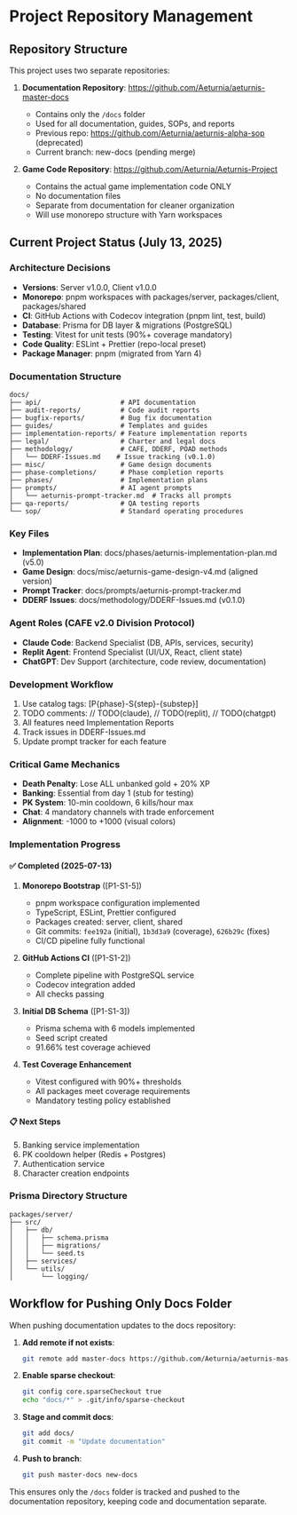 # Project Repository Management

## Repository Structure

This project uses two separate repositories:

1. **Documentation Repository**:
   https://github.com/Aeturnia/aeturnis-master-docs
   - Contains only the `/docs` folder
   - Used for all documentation, guides, SOPs, and reports
   - Previous repo: https://github.com/Aeturnia/aeturnis-alpha-sop (deprecated)
   - Current branch: new-docs (pending merge)

2. **Game Code Repository**: https://github.com/Aeturnia/Aeturnis-Project
   - Contains the actual game implementation code ONLY
   - No documentation files
   - Separate from documentation for cleaner organization
   - Will use monorepo structure with Yarn workspaces

## Current Project Status (July 13, 2025)

### Architecture Decisions

- **Versions**: Server v1.0.0, Client v1.0.0
- **Monorepo**: pnpm workspaces with packages/server, packages/client,
  packages/shared
- **CI**: GitHub Actions with Codecov integration (pnpm lint, test, build)
- **Database**: Prisma for DB layer & migrations (PostgreSQL)
- **Testing**: Vitest for unit tests (90%+ coverage mandatory)
- **Code Quality**: ESLint + Prettier (repo-local preset)
- **Package Manager**: pnpm (migrated from Yarn 4)

### Documentation Structure

```
docs/
├── api/                    # API documentation
├── audit-reports/          # Code audit reports
├── bugfix-reports/         # Bug fix documentation
├── guides/                 # Templates and guides
├── implementation-reports/ # Feature implementation reports
├── legal/                  # Charter and legal docs
├── methodology/            # CAFE, DDERF, POAD methods
│   └── DDERF-Issues.md    # Issue tracking (v0.1.0)
├── misc/                   # Game design documents
├── phase-completions/      # Phase completion reports
├── phases/                 # Implementation plans
├── prompts/                # AI agent prompts
│   └── aeturnis-prompt-tracker.md  # Tracks all prompts
├── qa-reports/             # QA testing reports
└── sop/                    # Standard operating procedures
```

### Key Files

- **Implementation Plan**: docs/phases/aeturnis-implementation-plan.md (v5.0)
- **Game Design**: docs/misc/aeturnis-game-design-v4.md (aligned version)
- **Prompt Tracker**: docs/prompts/aeturnis-prompt-tracker.md
- **DDERF Issues**: docs/methodology/DDERF-Issues.md (v0.1.0)

### Agent Roles (CAFE v2.0 Division Protocol)

- **Claude Code**: Backend Specialist (DB, APIs, services, security)
- **Replit Agent**: Frontend Specialist (UI/UX, React, client state)
- **ChatGPT**: Dev Support (architecture, code review, documentation)

### Development Workflow

1. Use catalog tags: [P{phase}-S{step}-{substep}]
2. TODO comments: // TODO(claude), // TODO(replit), // TODO(chatgpt)
3. All features need Implementation Reports
4. Track issues in DDERF-Issues.md
5. Update prompt tracker for each feature

### Critical Game Mechanics

- **Death Penalty**: Lose ALL unbanked gold + 20% XP
- **Banking**: Essential from day 1 (stub for testing)
- **PK System**: 10-min cooldown, 6 kills/hour max
- **Chat**: 4 mandatory channels with trade enforcement
- **Alignment**: -1000 to +1000 (visual colors)

### Implementation Progress

#### ✅ Completed (2025-07-13)

1. **Monorepo Bootstrap** ([P1-S1-5])
   - pnpm workspace configuration implemented
   - TypeScript, ESLint, Prettier configured
   - Packages created: server, client, shared
   - Git commits: `fee192a` (initial), `1b3d3a9` (coverage), `626b29c` (fixes)
   - CI/CD pipeline fully functional

2. **GitHub Actions CI** ([P1-S1-2])
   - Complete pipeline with PostgreSQL service
   - Codecov integration added
   - All checks passing

3. **Initial DB Schema** ([P1-S1-3])
   - Prisma schema with 6 models implemented
   - Seed script created
   - 91.66% test coverage achieved

4. **Test Coverage Enhancement**
   - Vitest configured with 90%+ thresholds
   - All packages meet coverage requirements
   - Mandatory testing policy established

#### 📋 Next Steps

5. Banking service implementation
6. PK cooldown helper (Redis + Postgres)
7. Authentication service
8. Character creation endpoints

### Prisma Directory Structure

```
packages/server/
├── src/
│   ├── db/
│   │   ├── schema.prisma
│   │   ├── migrations/
│   │   └── seed.ts
│   ├── services/
│   └── utils/
│       └── logging/
```

## Workflow for Pushing Only Docs Folder

When pushing documentation updates to the docs repository:

1. **Add remote if not exists**:

   ```bash
   git remote add master-docs https://github.com/Aeturnia/aeturnis-master-docs.git
   ```

2. **Enable sparse checkout**:

   ```bash
   git config core.sparseCheckout true
   echo "docs/*" > .git/info/sparse-checkout
   ```

3. **Stage and commit docs**:

   ```bash
   git add docs/
   git commit -m "Update documentation"
   ```

4. **Push to branch**:
   ```bash
   git push master-docs new-docs
   ```

This ensures only the `/docs` folder is tracked and pushed to the documentation
repository, keeping code and documentation separate.
